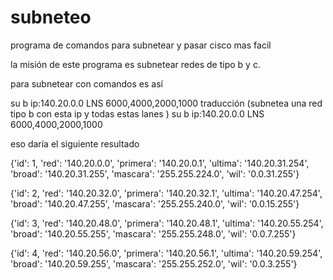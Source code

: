 # subneteo
programa de comandos para subnetear y pasar cisco mas facil

la misión de este programa es subnetear redes de tipo b y c.

para subnetear con comandos es así

su b ip:140.20.0.0 LNS 6000,4000,2000,1000
traducción
(subnetea   una red tipo b    con esta ip    y todas estas lanes       )
  su        b                 ip:140.20.0.0 LNS 6000,4000,2000,1000

eso daría el siguiente resultado

{'id': 1, 'red': '140.20.0.0', 'primera': '140.20.0.1', 'ultima': '140.20.31.254',
'broad': '140.20.31.255', 'mascara': '255.255.224.0', 'wil': '0.0.31.255'}


{'id': 2, 'red': '140.20.32.0', 'primera': '140.20.32.1', 'ultima': '140.20.47.254',
'broad': '140.20.47.255', 'mascara': '255.255.240.0', 'wil': '0.0.15.255'}


{'id': 3, 'red': '140.20.48.0', 'primera': '140.20.48.1', 'ultima': '140.20.55.254',
'broad': '140.20.55.255', 'mascara': '255.255.248.0', 'wil': '0.0.7.255'}


{'id': 4, 'red': '140.20.56.0', 'primera': '140.20.56.1', 'ultima': '140.20.59.254', 
'broad': '140.20.59.255', 'mascara': '255.255.252.0', 'wil': '0.0.3.255'}






